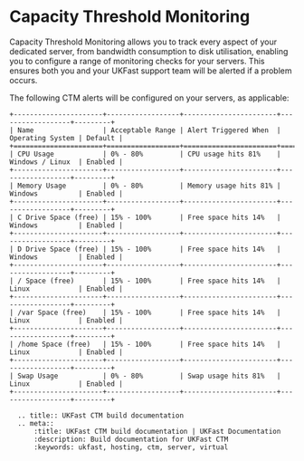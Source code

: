 # Capacity Threshold Monitoring

Capacity Threshold Monitoring allows you to track every aspect of your dedicated server, from bandwidth consumption to disk utilisation, enabling you to configure a range of monitoring checks for your servers. This ensures both you and your UKFast support team will be alerted if a problem occurs. 

The following CTM alerts will be configured on your servers, as applicable:

```eval_rst
+----------------------+------------------+-----------------------+------------------+---------+
| Name                 | Acceptable Range | Alert Triggered When  | Operating System | Default |
+======================+==================+=======================+==================+=========+
| CPU Usage            | 0% - 80%         | CPU usage hits 81%    | Windows / Linux  | Enabled |
+----------------------+------------------+-----------------------+------------------+---------+
| Memory Usage         | 0% - 80%         | Memory usage hits 81% | Windows          | Enabled |
+----------------------+------------------+-----------------------+------------------+---------+
| C Drive Space (free) | 15% - 100%       | Free space hits 14%   | Windows          | Enabled |
+----------------------+------------------+-----------------------+------------------+---------+
| D Drive Space (free) | 15% - 100%       | Free space hits 14%   | Windows          | Enabled |
+----------------------+------------------+-----------------------+------------------+---------+
| / Space (free)       | 15% - 100%       | Free space hits 14%   | Linux            | Enabled |
+----------------------+------------------+-----------------------+------------------+---------+
| /var Space (free)    | 15% - 100%       | Free space hits 14%   | Linux            | Enabled |
+----------------------+------------------+-----------------------+------------------+---------+
| /home Space (free)   | 15% - 100%       | Free space hits 14%   | Linux            | Enabled |
+----------------------+------------------+-----------------------+------------------+---------+
| Swap Usage           | 0% - 80%         | Swap usage hits 81%   | Linux            | Enabled |
+----------------------+------------------+-----------------------+------------------+---------+
```

```eval_rst
  .. title:: UKFast CTM build documentation
  .. meta::
      :title: UKFast CTM build documentation | UKFast Documentation
      :description: Build documentation for UKFast CTM
      :keywords: ukfast, hosting, ctm, server, virtual
